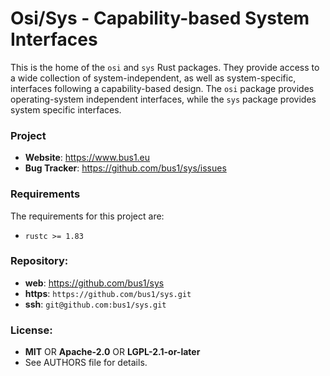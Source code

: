 # Osi/Sys - Capability-based System Interfaces

This is the home of the `osi` and `sys` Rust packages. They provide access to
a wide collection of system-independent, as well as system-specific, interfaces
following a capability-based design. The `osi` package provides
operating-system independent interfaces, while the `sys` package provides
system specific interfaces.

### Project

 * **Website**: <https://www.bus1.eu>
 * **Bug Tracker**: <https://github.com/bus1/sys/issues>

### Requirements

The requirements for this project are:

 * `rustc >= 1.83`

### Repository:

 - **web**:   <https://github.com/bus1/sys>
 - **https**: `https://github.com/bus1/sys.git`
 - **ssh**:   `git@github.com:bus1/sys.git`

### License:

 - **MIT** OR **Apache-2.0** OR **LGPL-2.1-or-later**
 - See AUTHORS file for details.
